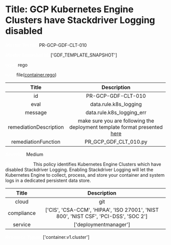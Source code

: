 



# Title: GCP Kubernetes Engine Clusters have Stackdriver Logging disabled


***<font color="white">Master Test Id:</font>*** PR-GCP-GDF-CLT-010

***<font color="white">Master Snapshot Id:</font>*** ['GDF_TEMPLATE_SNAPSHOT']

***<font color="white">type:</font>*** rego

***<font color="white">rule:</font>*** file([container.rego])  
  
  
  
  

|Title|Description|
| :---: | :---: |
|id|PR-GCP-GDF-CLT-010|
|eval|data.rule.k8s_logging|
|message|data.rule.k8s_logging_err|
|remediationDescription|make sure you are following the deployment template format presented <a href='https://cloud.google.com/kubernetes-engine/docs/reference/rest/v1/projects.locations.clusters' target='_blank'>here</a>|
|remediationFunction|PR_GCP_GDF_CLT_010.py|


***<font color="white">Severity:</font>*** Medium

***<font color="white">Description:</font>*** This policy identifies Kubernetes Engine Clusters which have disabled Stackdriver Logging. Enabling Stackdriver Logging will let the Kubernetes Engine to collect, process, and store your container and system logs in a dedicated persistent data store.  
  
  

|Title|Description|
| :---: | :---: |
|cloud|git|
|compliance|['CIS', 'CSA-CCM', 'HIPAA', 'ISO 27001', 'NIST 800', 'NIST CSF', 'PCI-DSS', 'SOC 2']|
|service|['deploymentmanager']|


***<font color="white">Resource Types:</font>*** ['container.v1.cluster']


[container.rego]: https://github.com/prancer-io/prancer-compliance-test/tree/master/google/iac/container.rego
